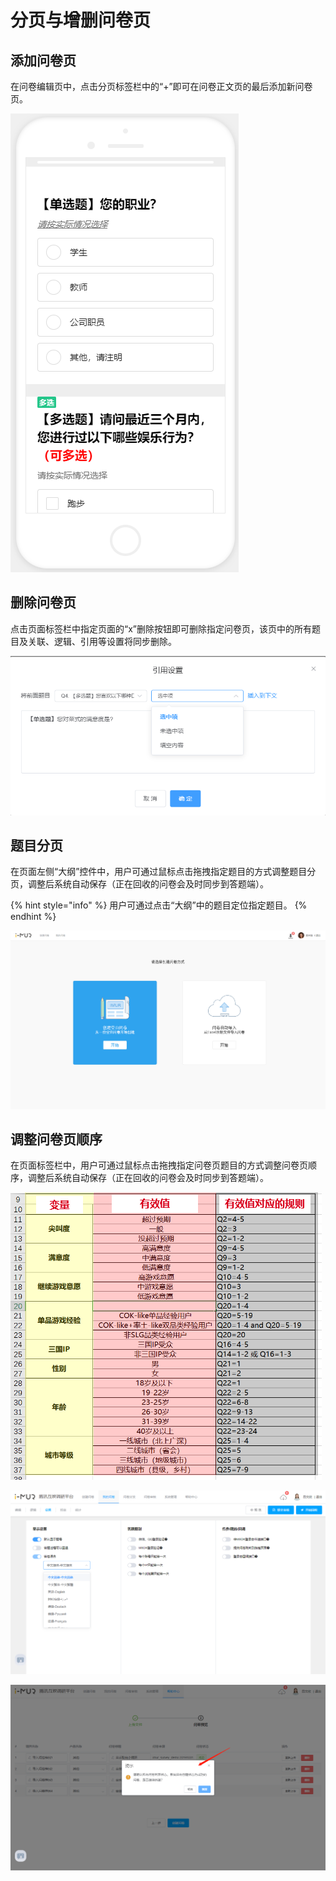 # 分页与增删问卷页

## 添加问卷页

在问卷编辑页中，点击分页标签栏中的“+”即可在问卷正文页的最后添加新问卷页。

![&#x6DFB;&#x52A0;&#x95EE;&#x5377;&#x9875;](../../.gitbook/assets/image%20%28337%29.png)

## 删除问卷页

点击页面标签栏中指定页面的“x”删除按钮即可删除指定问卷页，该页中的所有题目及关联、逻辑、引用等设置将同步删除。

![&#x5220;&#x9664;&#x95EE;&#x5377;&#x9875;](../../.gitbook/assets/image%20%2859%29.png)

## 题目分页

在页面左侧“大纲”控件中，用户可通过鼠标点击拖拽指定题目的方式调整题目分页，调整后系统自动保存（正在回收的问卷会及时同步到答题端）。

{% hint style="info" %}
用户可通过点击“大纲”中的题目定位指定题目。
{% endhint %}

![&#x8C03;&#x6574;&#x9898;&#x76EE;&#x5206;&#x9875;](../../.gitbook/assets/image%20%28280%29.png)

## 调整问卷页顺序

在页面标签栏中，用户可通过鼠标点击拖拽指定问卷页题目的方式调整问卷页顺序，调整后系统自动保存（正在回收的问卷会及时同步到答题端）。

![&#x9F20;&#x6807;&#x70B9;&#x51FB;&#x62D6;&#x62FD;&#x95EE;&#x5377;&#x9875;](../../.gitbook/assets/image%20%28420%29.png)

![&#x8C03;&#x6574;&#x95EE;&#x5377;&#x9875;&#x987A;&#x5E8F;&#x524D;](../../.gitbook/assets/image%20%2847%29.png)

![&#x8C03;&#x6574;&#x95EE;&#x5377;&#x9875;&#x987A;&#x5E8F;&#x540E;](../../.gitbook/assets/image%20%2867%29.png)

